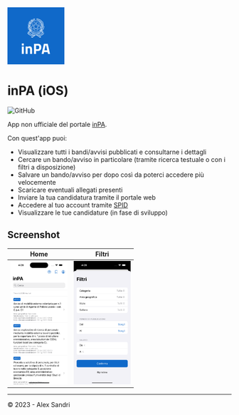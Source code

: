 <img src="AppIcon.svg" width="128px" height="128px">

# inPA (iOS)

![GitHub](https://img.shields.io/github/license/alex-sandri/inpa-ios)

App non ufficiale del portale [inPA](https://www.inpa.gov.it).

Con quest'app puoi:
- Visualizzare tutti i bandi/avvisi pubblicati e consultarne i dettagli
- Cercare un bando/avviso in particolare (tramite ricerca testuale o con i filtri a disposizione)
- Salvare un bando/avviso per dopo così da poterci accedere più velocemente
- Scaricare eventuali allegati presenti
- Inviare la tua candidatura tramite il portale web
- Accedere al tuo account tramite [SPID](https://www.spid.gov.it)
- Visualizzare le tue candidature (in fase di sviluppo)

## Screenshot

| Home | Filtri |
| :-: | :-: |
| <img src="screenshots/home.png" width="128px"> | <img src="screenshots/filters.png" width="128px"> |

---

&copy; 2023 - Alex Sandri
